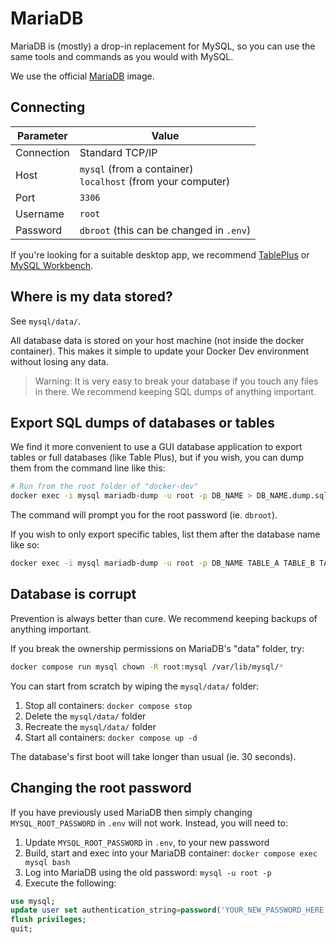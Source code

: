 # MariaDB

MariaDB is (mostly) a drop-in replacement for MySQL, so you can use the same tools and commands as you would with MySQL.

We use the official [MariaDB](https://hub.docker.com/_/mariadb) image.


## Connecting

| Parameter | Value |
|-------------|---|
| Connection | Standard TCP/IP |
| Host | `mysql` (from a container)<br>`localhost` (from your computer) |
| Port | `3306` |
| Username | `root` |
| Password | `dbroot` (this can be changed in `.env`) |

If you're looking for a suitable desktop app, we recommend [TablePlus](https://tableplus.com/) or [MySQL Workbench](https://www.mysql.com/products/workbench/).


## Where is my data stored?

See `mysql/data/`.

All database data is stored on your host machine (not inside the docker container). This makes it simple to update your Docker Dev environment without losing any data.

> Warning: It is very easy to break your database if you touch any files in there. We recommend keeping SQL dumps of anything important.


## Export SQL dumps of databases or tables

We find it more convenient to use a GUI database application to export tables or full databases (like Table Plus), but if you wish, you can dump them from the command line like this:

```bash
# Run from the root folder of "docker-dev"
docker exec -i mysql mariadb-dump -u root -p DB_NAME > DB_NAME.dump.sql
```

The command will prompt you for the root password (ie. `dbroot`).

If you wish to only export specific tables, list them after the database name like so:

```bash
docker exec -i mysql mariadb-dump -u root -p DB_NAME TABLE_A TABLE_B TABLE_C > DB_NAME.dump.sql
```


## Database is corrupt

Prevention is always better than cure. We recommend keeping backups of anything important.

If you break the ownership permissions on MariaDB's "data" folder, try:

```bash
docker compose run mysql chown -R root:mysql /var/lib/mysql/*
```

You can start from scratch by wiping the `mysql/data/` folder:

1. Stop all containers: `docker compose stop`
1. Delete the `mysql/data/` folder
1. Recreate the `mysql/data/` folder
1. Start all containers: `docker compose up -d`

The database's first boot will take longer than usual (ie. 30 seconds).


## Changing the root password

If you have previously used MariaDB then simply changing `MYSQL_ROOT_PASSWORD` in `.env` will not work. Instead, you will need to:

1. Update `MYSQL_ROOT_PASSWORD` in `.env`, to your new password
1. Build, start and exec into your MariaDB container: `docker compose exec mysql bash`
1. Log into MariaDB using the old password: `mysql -u root -p`
1. Execute the following:

```sql
use mysql;
update user set authentication_string=password('YOUR_NEW_PASSWORD_HERE') where user='root';
flush privileges;
quit;
```
